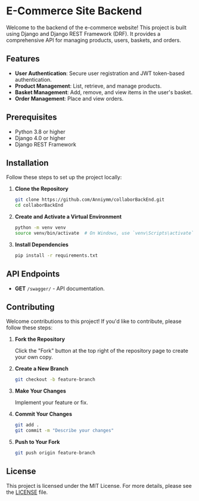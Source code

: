 # E-Commerce Site Backend

  Welcome to the backend of the e-commerce website! This project is built using Django and Django REST Framework (DRF). It provides a comprehensive API for managing products, users, baskets, and orders.

## Features

- **User Authentication**: Secure user registration and JWT token-based authentication.
- **Product Management**: List, retrieve, and manage products.
- **Basket Management**: Add, remove, and view items in the user's basket.
- **Order Management**: Place and view orders.

## Prerequisites

- Python 3.8 or higher
- Django 4.0 or higher
- Django REST Framework

## Installation

Follow these steps to set up the project locally:

1. **Clone the Repository**

   ```bash
   git clone https://github.com/Anniymm/collaborBackEnd.git
   cd collaborBackEnd

2. **Create and Activate a Virtual Environment**

   ```bash
   python -m venv venv
   source venv/bin/activate  # On Windows, use `venv\Scripts\activate`

3. **Install Dependencies**

   ```bash
   pip install -r requirements.txt

## API Endpoints
- **GET** `/swagger/` - API documentation.
  
## Contributing

Welcome contributions to this project! If you'd like to contribute, please follow these steps:

1. **Fork the Repository**

   Click the "Fork" button at the top right of the repository page to create your own copy.

2. **Create a New Branch**

   ```bash
   git checkout -b feature-branch
   
 3. **Make Your Changes**

     Implement your feature or fix.

4. **Commit Your Changes**
   ```bash
   git add .
   git commit -m "Describe your changes"

5. **Push to Your Fork**
    ```bash
    git push origin feature-branch
    ```
## License

This project is licensed under the MIT License. For more details, please see the [LICENSE](LICENSE) file.





  


  

